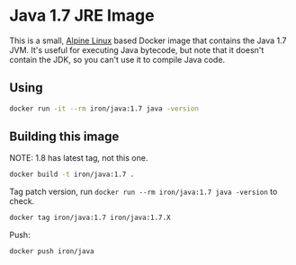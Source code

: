 # Java 1.7 JRE Image

This is a small, [Alpine Linux](http://www.alpinelinux.org/) based Docker image
that contains the Java 1.7 JVM. It's useful for executing Java bytecode, but note
that it doesn't contain the JDK, so you can't use it to compile Java code.

## Using

```sh
docker run -it --rm iron/java:1.7 java -version
```

## Building this image

NOTE: 1.8 has latest tag, not this one.

```sh
docker build -t iron/java:1.7 .
```

Tag patch version, run `docker run --rm iron/java:1.7 java -version` to check.

```sh
docker tag iron/java:1.7 iron/java:1.7.X
```

Push:

```sh
docker push iron/java
```
